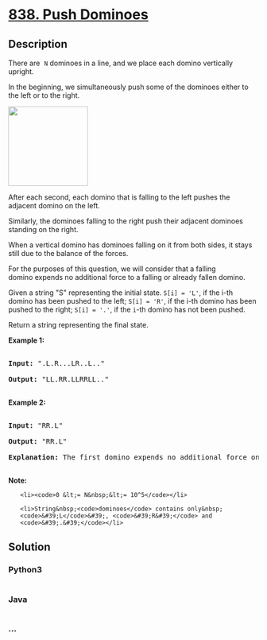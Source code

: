# [838. Push Dominoes](https://leetcode.com/problems/push-dominoes)

## Description
<p>There are<font face="monospace">&nbsp;<code>N</code></font> dominoes in a line, and we place each domino vertically upright.</p>

<p>In the beginning, we simultaneously push&nbsp;some of the dominoes either to the left or to the right.</p>

<p><img alt="" src="https://s3-lc-upload.s3.amazonaws.com/uploads/2018/05/18/domino.png" style="height: 160px;" /></p>

<p>After each second, each domino that is falling to the left pushes the adjacent domino on the left.</p>

<p>Similarly, the dominoes falling to the right push their adjacent dominoes standing on the right.</p>

<p>When a vertical domino has dominoes falling on it from both sides, it stays still due to the balance of the forces.</p>

<p>For the purposes of this question, we will consider that a falling domino&nbsp;expends no additional force to a falling or already fallen domino.</p>

<p>Given a string &quot;S&quot; representing the initial state.&nbsp;<code>S[i] = &#39;L&#39;</code>, if the i-th domino has been pushed to the left; <code>S[i] = &#39;R&#39;</code>, if the i-th domino has been pushed to the right; <code>S[i] = &#39;.&#39;</code>,&nbsp;if the <code>i</code>-th domino has not been pushed.</p>

<p>Return a string representing the final state.&nbsp;</p>

<p><strong>Example 1:</strong></p>

<pre>
<strong>Input: </strong>&quot;.L.R...LR..L..&quot;
<strong>Output: </strong>&quot;LL.RR.LLRRLL..&quot;
</pre>

<p><strong>Example 2:</strong></p>

<pre>
<strong>Input: </strong>&quot;RR.L&quot;
<strong>Output: </strong>&quot;RR.L&quot;
<strong>Explanation: </strong>The first domino expends no additional force on the second domino.
</pre>

<p><strong>Note:</strong></p>

<ol>
	<li><code>0 &lt;= N&nbsp;&lt;= 10^5</code></li>
	<li>String&nbsp;<code>dominoes</code> contains only&nbsp;<code>&#39;L</code>&#39;, <code>&#39;R&#39;</code> and <code>&#39;.&#39;</code></li>
</ol>



## Solution
<!-- Type common method here -->


### Python3
<!-- Type special method here -->

```python

```

### Java
<!-- Type special method here -->

```java

```

### ...
```

```


